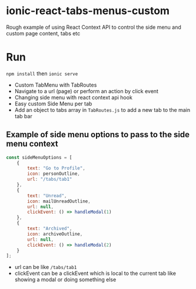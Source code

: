 # ionic-react-tabs-menus-custom
Rough example of using React Context API to control the side menu and custom page content, tabs etc

# Run
`npm install`
then
`ionic serve`

- Custom TabMenu with TabRoutes
- Navigate to a url (page) or perform an action by click event
- Changing side menu with react context api hook
- Easy custom Side Menu per tab
- Add an object to tabs array in `TabRoutes.js` to add a new tab to the main tab bar

## Example of side menu options to pass to the side menu context
```js
const sideMenuOptions = [
	{
		text: "Go to Profile",
		icon: personOutline,
		url: "/tabs/tab1"
	},
	{
		text: "Unread",
		icon: mailUnreadOutline,
		url: null,
		clickEvent: () => handleModal(1)
	},
	{
		text: "Archived",
		icon: archiveOutline,
		url: null,
		clickEvent: () => handleModal(2)
	}
];
```
- url can be like `/tabs/tab1`
- clickEvent can be a clickEvent which is local to the current tab like showing a modal or doing something else
